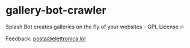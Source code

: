 # gallery-bot-crawler

Splash Bot creates galleries on the fly of your websites - GPL License 🔥

Feedback: posta@elettronica.lol

